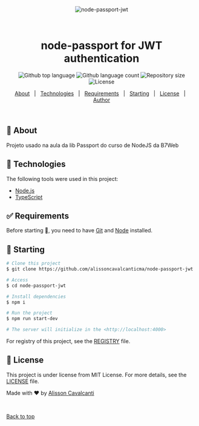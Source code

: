<div align="center" id="top"> 
  <img src="./.github/app.gif" alt="node-passport-jwt" />

  &#xa0;
</div>

<h1 align="center">node-passport for JWT authentication</h1>

<p align="center">
  <img alt="Github top language" src="https://img.shields.io/github/languages/top/alissoncavalcanticma/node-passport-jwt?color=56BEB8">

  <img alt="Github language count" src="https://img.shields.io/github/languages/count/alissoncavalcanticma/node-passport-jwt?color=56BEB8">

  <img alt="Repository size" src="https://img.shields.io/github/repo-size/alissoncavalcanticma/node-passport-jwt?color=56BEB8">

  <img alt="License" src="https://img.shields.io/github/license/alissoncavalcanticma/node-passport-jwt?color=56BEB8">

</p>

<p align="center">
  <a href="#dart-about">About</a> &#xa0; | &#xa0; 
  <a href="#rocket-technologies">Technologies</a> &#xa0; | &#xa0;
  <a href="#white_check_mark-requirements">Requirements</a> &#xa0; | &#xa0;
  <a href="#checkered_flag-starting">Starting</a> &#xa0; | &#xa0;
  <a href="#memo-license">License</a> &#xa0; | &#xa0;
  <a href="https://github.com/alissoncavalcanticma" target="_blank">Author</a>
</p>

<br>

## :dart: About ##

Projeto usado na aula da lib Passport do curso de NodeJS da B7Web

## :rocket: Technologies ##

The following tools were used in this project:

- [Node.js](https://nodejs.org/en/)
- [TypeScript](https://www.typescriptlang.org/)

## :white_check_mark: Requirements ##

Before starting :checkered_flag:, you need to have [Git](https://git-scm.com) and [Node](https://nodejs.org/en/) installed.

## :checkered_flag: Starting ##

```bash
# Clone this project
$ git clone https://github.com/alissoncavalcanticma/node-passport-jwt

# Access
$ cd node-passport-jwt

# Install dependencies
$ npm i

# Run the project
$ npm run start-dev

# The server will initialize in the <http://localhost:4000>
```
For registry of this project, see the [REGISTRY](registry.md) file.

## :memo: License ##

This project is under license from MIT License. For more details, see the [LICENSE](LICENSE.md) file.


Made with :heart: by <a href="https://github.com/alissoncavalcanticma" target="_blank">Alisson Cavalcanti</a>

&#xa0;

<a href="#top">Back to top</a>
